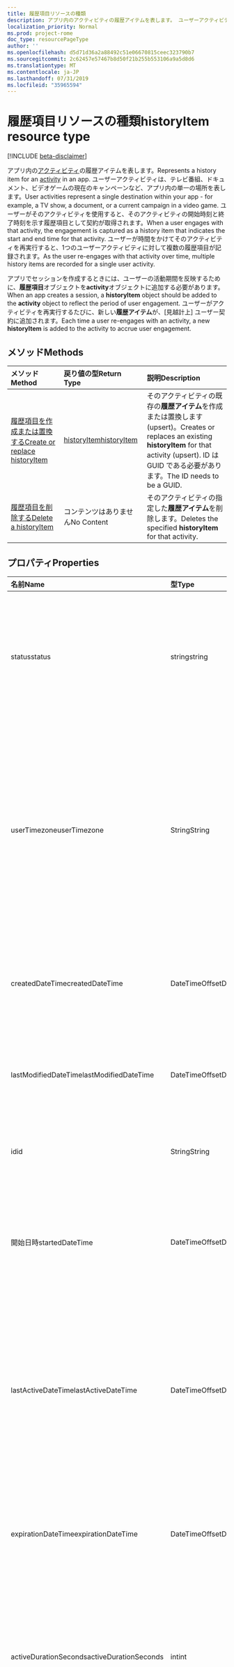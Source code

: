 ```yaml
---
title: 履歴項目リソースの種類
description: アプリ内のアクティビティの履歴アイテムを表します。 ユーザーアクティビティは、テレビ番組、ドキュメント、ビデオゲームの現在のキャンペーンなど、アプリ内の単一の場所を表します。 ユーザーがそのアクティビティを使用すると、そのアクティビティの開始時刻と終了時刻を示す履歴項目として契約が取得されます。 ユーザーが時間をかけてそのアクティビティを再実行すると、1つのユーザーアクティビティに対して複数の履歴項目が記録されます。
localization_priority: Normal
ms.prod: project-rome
doc_type: resourcePageType
author: ''
ms.openlocfilehash: d5d71d36a2a88492c51e06670815ceec323790b7
ms.sourcegitcommit: 2c62457e57467b8d50f21b255b553106a9a5d8d6
ms.translationtype: MT
ms.contentlocale: ja-JP
ms.lasthandoff: 07/31/2019
ms.locfileid: "35965594"
---
```

# <a name="historyitem-resource-type"></a><span data-ttu-id="35f60-106">履歴項目リソースの種類</span><span class="sxs-lookup"><span data-stu-id="35f60-106">historyItem resource type</span></span>

[!INCLUDE [beta-disclaimer](../../includes/beta-disclaimer.md)]

<span data-ttu-id="35f60-107">アプリ内の[アクティビティ](projectrome-activity.md)の履歴アイテムを表します。</span><span class="sxs-lookup"><span data-stu-id="35f60-107">Represents a history item for an [activity](projectrome-activity.md) in an app.</span></span> <span data-ttu-id="35f60-108">ユーザーアクティビティは、テレビ番組、ドキュメント、ビデオゲームの現在のキャンペーンなど、アプリ内の単一の場所を表します。</span><span class="sxs-lookup"><span data-stu-id="35f60-108">User activities represent a single destination within your app - for example, a TV show, a document, or a current campaign in a video game.</span></span> <span data-ttu-id="35f60-109">ユーザーがそのアクティビティを使用すると、そのアクティビティの開始時刻と終了時刻を示す履歴項目として契約が取得されます。</span><span class="sxs-lookup"><span data-stu-id="35f60-109">When a user engages with that activity, the engagement is captured as a history item that indicates the start and end time for that activity.</span></span> <span data-ttu-id="35f60-110">ユーザーが時間をかけてそのアクティビティを再実行すると、1つのユーザーアクティビティに対して複数の履歴項目が記録されます。</span><span class="sxs-lookup"><span data-stu-id="35f60-110">As the user re-engages with that activity over time, multiple history items are recorded for a single user activity.</span></span>

<span data-ttu-id="35f60-111">アプリでセッションを作成するときには、ユーザーの活動期間を反映するために、**履歴項目**オブジェクトを**activity**オブジェクトに追加する必要があります。</span><span class="sxs-lookup"><span data-stu-id="35f60-111">When an app creates a session, a **historyItem** object should be added to the **activity** object to reflect the period of user engagement.</span></span> <span data-ttu-id="35f60-112">ユーザーがアクティビティを再実行するたびに、新しい**履歴アイテム**が、[見越計上] ユーザー契約に追加されます。</span><span class="sxs-lookup"><span data-stu-id="35f60-112">Each time a user re-engages with an activity, a new **historyItem** is added to the activity to accrue user engagement.</span></span>

## <a name="methods"></a><span data-ttu-id="35f60-113">メソッド</span><span class="sxs-lookup"><span data-stu-id="35f60-113">Methods</span></span>

|<span data-ttu-id="35f60-114">メソッド</span><span class="sxs-lookup"><span data-stu-id="35f60-114">Method</span></span> | <span data-ttu-id="35f60-115">戻り値の型</span><span class="sxs-lookup"><span data-stu-id="35f60-115">Return Type</span></span> | <span data-ttu-id="35f60-116">説明</span><span class="sxs-lookup"><span data-stu-id="35f60-116">Description</span></span>|
|:------|:------------|:-----------|
|[<span data-ttu-id="35f60-117">履歴項目を作成または置換する</span><span class="sxs-lookup"><span data-stu-id="35f60-117">Create or replace historyItem</span></span>](../api/projectrome-put-historyitem.md) | [<span data-ttu-id="35f60-118">historyItem</span><span class="sxs-lookup"><span data-stu-id="35f60-118">historyItem</span></span>](projectrome-historyitem.md) | <span data-ttu-id="35f60-119">そのアクティビティの既存の**履歴アイテム**を作成または置換します (upsert)。</span><span class="sxs-lookup"><span data-stu-id="35f60-119">Creates or replaces an existing **historyItem** for that activity (upsert).</span></span> <span data-ttu-id="35f60-120">ID は GUID である必要があります。</span><span class="sxs-lookup"><span data-stu-id="35f60-120">The ID needs to be a GUID.</span></span>|
|[<span data-ttu-id="35f60-121">履歴項目を削除する</span><span class="sxs-lookup"><span data-stu-id="35f60-121">Delete a historyItem</span></span>](../api/projectrome-delete-historyitem.md) | <span data-ttu-id="35f60-122">コンテンツはありません</span><span class="sxs-lookup"><span data-stu-id="35f60-122">No Content</span></span> | <span data-ttu-id="35f60-123">そのアクティビティの指定した**履歴アイテム**を削除します。</span><span class="sxs-lookup"><span data-stu-id="35f60-123">Deletes the specified **historyItem** for that activity.</span></span>|

## <a name="properties"></a><span data-ttu-id="35f60-124">プロパティ</span><span class="sxs-lookup"><span data-stu-id="35f60-124">Properties</span></span>

|<span data-ttu-id="35f60-125">名前</span><span class="sxs-lookup"><span data-stu-id="35f60-125">Name</span></span> | <span data-ttu-id="35f60-126">型</span><span class="sxs-lookup"><span data-stu-id="35f60-126">Type</span></span> | <span data-ttu-id="35f60-127">説明</span><span class="sxs-lookup"><span data-stu-id="35f60-127">Description</span></span>|
|:----|:-----|:-----------|
|<span data-ttu-id="35f60-128">status</span><span class="sxs-lookup"><span data-stu-id="35f60-128">status</span></span> | <span data-ttu-id="35f60-129">string</span><span class="sxs-lookup"><span data-stu-id="35f60-129">string</span></span> | <span data-ttu-id="35f60-130">サーバーによって設定されます。</span><span class="sxs-lookup"><span data-stu-id="35f60-130">Set by the server.</span></span> <span data-ttu-id="35f60-131">有効なオブジェクトを識別するために使用される状態コード。</span><span class="sxs-lookup"><span data-stu-id="35f60-131">A status code used to identify valid objects.</span></span> <span data-ttu-id="35f60-132">値: アクティブ、更新済み、削除済み、無視。</span><span class="sxs-lookup"><span data-stu-id="35f60-132">Values: active, updated, deleted, ignored.</span></span>|
|<span data-ttu-id="35f60-133">userTimezone</span><span class="sxs-lookup"><span data-stu-id="35f60-133">userTimezone</span></span> | <span data-ttu-id="35f60-134">String</span><span class="sxs-lookup"><span data-stu-id="35f60-134">String</span></span> | <span data-ttu-id="35f60-135">省略可能。</span><span class="sxs-lookup"><span data-stu-id="35f60-135">Optional.</span></span> <span data-ttu-id="35f60-136">アクティビティの生成に使用されたユーザーのデバイスがアクティビティの作成時に配置されたタイムゾーン。</span><span class="sxs-lookup"><span data-stu-id="35f60-136">The timezone in which the user's device used to generate the activity was located at activity creation time.</span></span> <span data-ttu-id="35f60-137">クロスプラットフォーム表現をサポートするために Olson Id として提供される値。</span><span class="sxs-lookup"><span data-stu-id="35f60-137">Values supplied as Olson IDs in order to support cross-platform representation.</span></span>|
|<span data-ttu-id="35f60-138">createdDateTime</span><span class="sxs-lookup"><span data-stu-id="35f60-138">createdDateTime</span></span> | <span data-ttu-id="35f60-139">DateTimeOffset</span><span class="sxs-lookup"><span data-stu-id="35f60-139">DateTimeOffset</span></span> | <span data-ttu-id="35f60-140">サーバーによって設定されます。</span><span class="sxs-lookup"><span data-stu-id="35f60-140">Set by the server.</span></span> <span data-ttu-id="35f60-141">サーバー上でオブジェクトが作成された日時 (UTC)。</span><span class="sxs-lookup"><span data-stu-id="35f60-141">DateTime in UTC when the object was created on the server.</span></span>|
|<span data-ttu-id="35f60-142">lastModifiedDateTime</span><span class="sxs-lookup"><span data-stu-id="35f60-142">lastModifiedDateTime</span></span> | <span data-ttu-id="35f60-143">DateTimeOffset</span><span class="sxs-lookup"><span data-stu-id="35f60-143">DateTimeOffset</span></span> | <span data-ttu-id="35f60-144">サーバーによって設定されます。</span><span class="sxs-lookup"><span data-stu-id="35f60-144">Set by the server.</span></span> <span data-ttu-id="35f60-145">サーバー上のオブジェクトが変更された日時 (UTC)。</span><span class="sxs-lookup"><span data-stu-id="35f60-145">DateTime in UTC when the object was modified on the server.</span></span>|
|<span data-ttu-id="35f60-146">id</span><span class="sxs-lookup"><span data-stu-id="35f60-146">id</span></span> | <span data-ttu-id="35f60-147">String</span><span class="sxs-lookup"><span data-stu-id="35f60-147">String</span></span> | <span data-ttu-id="35f60-148">必須。</span><span class="sxs-lookup"><span data-stu-id="35f60-148">Required.</span></span> <span data-ttu-id="35f60-149">**履歴項目**オブジェクトのクライアントセット GUID。</span><span class="sxs-lookup"><span data-stu-id="35f60-149">Client-set GUID for the **historyItem** object.</span></span>|
|<span data-ttu-id="35f60-150">開始日時</span><span class="sxs-lookup"><span data-stu-id="35f60-150">startedDateTime</span></span> | <span data-ttu-id="35f60-151">DateTimeOffset</span><span class="sxs-lookup"><span data-stu-id="35f60-151">DateTimeOffset</span></span> | <span data-ttu-id="35f60-152">必須です。</span><span class="sxs-lookup"><span data-stu-id="35f60-152">Required.</span></span> <span data-ttu-id="35f60-153">**履歴アイテム**(アクティビティセッション) が開始された UTC の DateTime。</span><span class="sxs-lookup"><span data-stu-id="35f60-153">UTC DateTime when the **historyItem** (activity session) was started.</span></span> <span data-ttu-id="35f60-154">タイムライン履歴に必要です。</span><span class="sxs-lookup"><span data-stu-id="35f60-154">Required for timeline history.</span></span>|
|<span data-ttu-id="35f60-155">lastActiveDateTime</span><span class="sxs-lookup"><span data-stu-id="35f60-155">lastActiveDateTime</span></span> | <span data-ttu-id="35f60-156">DateTimeOffset</span><span class="sxs-lookup"><span data-stu-id="35f60-156">DateTimeOffset</span></span> | <span data-ttu-id="35f60-157">省略可能。</span><span class="sxs-lookup"><span data-stu-id="35f60-157">Optional.</span></span> <span data-ttu-id="35f60-158">**履歴項目**(アクティビティセッション) が最後にアクティブまたは完了として認識された UTC の DateTime。 null の場合は、**履歴アイテム**の状態が進行中である必要があります。</span><span class="sxs-lookup"><span data-stu-id="35f60-158">UTC DateTime when the **historyItem** (activity session) was last understood as active or finished - if null, **historyItem** status should be Ongoing.</span></span>|
|<span data-ttu-id="35f60-159">expirationDateTime</span><span class="sxs-lookup"><span data-stu-id="35f60-159">expirationDateTime</span></span> | <span data-ttu-id="35f60-160">DateTimeOffset</span><span class="sxs-lookup"><span data-stu-id="35f60-160">DateTimeOffset</span></span> | <span data-ttu-id="35f60-161">省略可能。</span><span class="sxs-lookup"><span data-stu-id="35f60-161">Optional.</span></span> <span data-ttu-id="35f60-162">**履歴アイテム**がハード削除されるときの UTC DateTime。</span><span class="sxs-lookup"><span data-stu-id="35f60-162">UTC DateTime when the **historyItem** will undergo hard-delete.</span></span> <span data-ttu-id="35f60-163">クライアントによって設定できます。</span><span class="sxs-lookup"><span data-stu-id="35f60-163">Can be set by the client.</span></span>|
|<span data-ttu-id="35f60-164">activeDurationSeconds</span><span class="sxs-lookup"><span data-stu-id="35f60-164">activeDurationSeconds</span></span> | <span data-ttu-id="35f60-165">int</span><span class="sxs-lookup"><span data-stu-id="35f60-165">int</span></span> | <span data-ttu-id="35f60-166">省略可能。</span><span class="sxs-lookup"><span data-stu-id="35f60-166">Optional.</span></span> <span data-ttu-id="35f60-167">アクティブなユーザー契約の期間。</span><span class="sxs-lookup"><span data-stu-id="35f60-167">The duration of active user engagement.</span></span> <span data-ttu-id="35f60-168">指定しない場合、これは開始日\*\*\*\* と**lastactivedatetime**から計算されます。</span><span class="sxs-lookup"><span data-stu-id="35f60-168">if not supplied, this is calculated from the **startedDateTime** and **lastActiveDateTime**.</span></span>|

## <a name="relationships"></a><span data-ttu-id="35f60-169">リレーションシップ</span><span class="sxs-lookup"><span data-stu-id="35f60-169">Relationships</span></span>

|<span data-ttu-id="35f60-170">リレーションシップ</span><span class="sxs-lookup"><span data-stu-id="35f60-170">Relationship</span></span> | <span data-ttu-id="35f60-171">型</span><span class="sxs-lookup"><span data-stu-id="35f60-171">Type</span></span> | <span data-ttu-id="35f60-172">説明</span><span class="sxs-lookup"><span data-stu-id="35f60-172">Description</span></span>|
|:------------|:-----|:-----------|
|<span data-ttu-id="35f60-173">activity</span><span class="sxs-lookup"><span data-stu-id="35f60-173">activity</span></span>| [<span data-ttu-id="35f60-174">アクティビティ</span><span class="sxs-lookup"><span data-stu-id="35f60-174">activity</span></span>](../resources/projectrome-activity.md) | <span data-ttu-id="35f60-175">省略可能。</span><span class="sxs-lookup"><span data-stu-id="35f60-175">Optional.</span></span> <span data-ttu-id="35f60-176">NavigationProperty/コンテインメント;関連付けられたアクティビティへのナビゲーションプロパティ。</span><span class="sxs-lookup"><span data-stu-id="35f60-176">NavigationProperty/Containment; navigation property to the associated activity.</span></span>|

## <a name="json-representation"></a><span data-ttu-id="35f60-177">JSON 表記</span><span class="sxs-lookup"><span data-stu-id="35f60-177">JSON representation</span></span>

<span data-ttu-id="35f60-178">以下は、リソースの JSON 表記です。</span><span class="sxs-lookup"><span data-stu-id="35f60-178">Here is a JSON representation of the resource.</span></span>

<!-- {
  "blockType": "resource",
  "optionalProperties": [
    "userTimezone",
    "lastActiveDateTime",
    "activeDurationSeconds"
  ],
  "keyProperty": "id",
  "@odata.type": "microsoft.graph.historyItem"
}-->

```json
{
    "status": "String (EnumType)",
    "createdDateTime": "DateTimeOffset",
    "lastModifiedDateTime": "DateTimeOffset",
    "id": "String",
    "expirationDateTime": "DateTimeOffset",
    "startedDateTime": "DateTimeOffset",
    "userTimezone": "String",
    "lastActiveDateTime": "DateTimeOffset",
    "activeDurationSeconds":"int"
}
```

<!-- uuid: 8fcb5dbc-d5aa-4681-8e31-b001d5168d79
2017-06-07 14:57:30 UTC -->
<!--
{
  "type": "#page.annotation",
  "description": "historyitem resource",
  "keywords": "",
  "section": "documentation",
  "tocPath": "",
  "suppressions": []
}
-->
